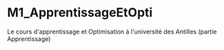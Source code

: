 # M1_ApprentissageEtOpti
Le cours d'apprentissage et Optimisation à l'université des Antilles (partie Apprentissage)
